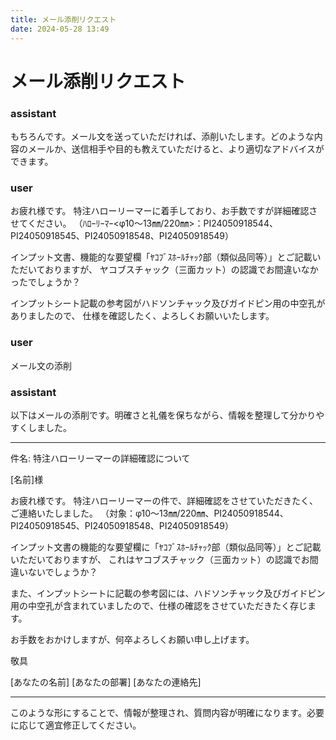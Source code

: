 ```yaml
---
title: メール添削リクエスト
date: 2024-05-28 13:49
---
```


# メール添削リクエスト

### assistant  

もちろんです。メール文を送っていただければ、添削いたします。どのような内容のメールか、送信相手や目的も教えていただけると、より適切なアドバイスができます。

### user  

お疲れ様です。
特注ハローリーマーに着手しており、お手数ですが詳細確認させてください。
（ﾊﾛｰﾘｰﾏｰ<φ10～13㎜/220㎜>：PI24050918544、PI24050918545、PI24050918548、PI24050918549）

インプット文書、機能的な要望欄「ﾔｺﾌﾞｽﾎｰﾙﾁｬｯｸ部（類似品同等）」とご記載いただいておりますが、
ヤコブスチャック（三面カット）の認識でお間違いなかったでしょうか？

インプットシート記載の参考図がハドソンチャック及びガイドピン用の中空孔がありましたので、
仕様を確認したく、よろしくお願いいたします。

### user  

メール文の添削

### assistant  

以下はメールの添削です。明確さと礼儀を保ちながら、情報を整理して分かりやすくしました。

---

件名: 特注ハローリーマーの詳細確認について

[名前]様

お疲れ様です。
特注ハローリーマーの件で、詳細確認をさせていただきたく、ご連絡いたしました。
（対象：φ10～13㎜/220㎜、PI24050918544、PI24050918545、PI24050918548、PI24050918549）

インプット文書の機能的な要望欄に「ﾔｺﾌﾞｽﾎｰﾙﾁｬｯｸ部（類似品同等）」とご記載いただいておりますが、
これはヤコブスチャック（三面カット）の認識でお間違いないでしょうか？

また、インプットシートに記載の参考図には、ハドソンチャック及びガイドピン用の中空孔が含まれていましたので、仕様の確認をさせていただきたく存じます。

お手数をおかけしますが、何卒よろしくお願い申し上げます。

敬具

[あなたの名前]
[あなたの部署]
[あなたの連絡先]

---

このような形にすることで、情報が整理され、質問内容が明確になります。必要に応じて適宜修正してください。
